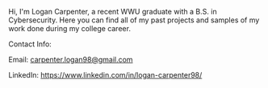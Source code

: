 Hi, I'm Logan Carpenter, a recent WWU graduate with a B.S. in Cybersecurity. Here you can find all of my past projects and samples of my work done 
during my college career. 

Contact Info: 

Email: carpenter.logan98@gmail.com

LinkedIn: https://www.linkedin.com/in/logan-carpenter98/ 
